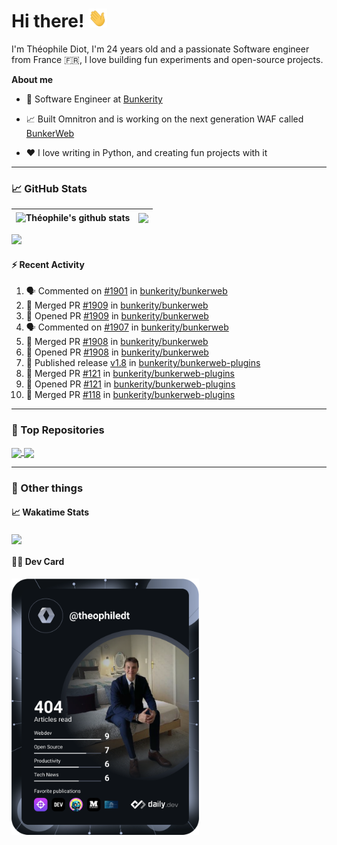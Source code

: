 # Hi there! <img src="./wave.gif" width="30px" height="30px" />

I'm Théophile Diot, I'm 24 years old and a passionate Software engineer from France 🇫🇷, I love building fun experiments and open-source projects.

**About me**

- 💼 Software Engineer at [Bunkerity](https://www.bunkerity.com/)

- 📈 Built Omnitron and is working on the next generation WAF called [BunkerWeb](https://www.bunkerweb.io)

- ❤️ I love writing in Python, and creating fun projects with it

---

### 📈 GitHub Stats

| <img align="center" src="https://github-readme-stats.vercel.app/api?username=TheophileDiot&show_icons=true&include_all_commits=true&theme=algolia&hide_border=true&rank_icon=github" alt="Théophile's github stats" /> | <img align="center" src="https://github-readme-stats.vercel.app/api/top-langs/?username=TheophileDiot&layout=compact&theme=algolia&hide_border=true" /> |
| ---------------------------------------------------------------------------------------------------------------------------------------------------------------------------------------------------------------------- | ------------------------------------------------------------------------------------------------------------------------------------------------------- |

![](https://github-readme-activity-graph.vercel.app/graph?username=TheophileDiot&theme=tokyo-night)

#### :zap: Recent Activity

<!--START_SECTION:activity-->
1. 🗣 Commented on [#1901](https://github.com/bunkerity/bunkerweb/issues/1901#issuecomment-2601509953) in [bunkerity/bunkerweb](https://github.com/bunkerity/bunkerweb)
2. 🎉 Merged PR [#1909](https://github.com/bunkerity/bunkerweb/pull/1909) in [bunkerity/bunkerweb](https://github.com/bunkerity/bunkerweb)
3. 💪 Opened PR [#1909](https://github.com/bunkerity/bunkerweb/pull/1909) in [bunkerity/bunkerweb](https://github.com/bunkerity/bunkerweb)
4. 🗣 Commented on [#1907](https://github.com/bunkerity/bunkerweb/issues/1907#issuecomment-2598426896) in [bunkerity/bunkerweb](https://github.com/bunkerity/bunkerweb)
5. 🎉 Merged PR [#1908](https://github.com/bunkerity/bunkerweb/pull/1908) in [bunkerity/bunkerweb](https://github.com/bunkerity/bunkerweb)
6. 💪 Opened PR [#1908](https://github.com/bunkerity/bunkerweb/pull/1908) in [bunkerity/bunkerweb](https://github.com/bunkerity/bunkerweb)
7. 🚀 Published release [v1.8](https://github.com/bunkerity/bunkerweb-plugins/releases/tag/v1.8) in [bunkerity/bunkerweb-plugins](https://github.com/bunkerity/bunkerweb-plugins)
8. 🎉 Merged PR [#121](https://github.com/bunkerity/bunkerweb-plugins/pull/121) in [bunkerity/bunkerweb-plugins](https://github.com/bunkerity/bunkerweb-plugins)
9. 💪 Opened PR [#121](https://github.com/bunkerity/bunkerweb-plugins/pull/121) in [bunkerity/bunkerweb-plugins](https://github.com/bunkerity/bunkerweb-plugins)
10. 🎉 Merged PR [#118](https://github.com/bunkerity/bunkerweb-plugins/pull/118) in [bunkerity/bunkerweb-plugins](https://github.com/bunkerity/bunkerweb-plugins)
<!--END_SECTION:activity-->

---

### 🔧 Top Repositories

<a href="https://github.com/bunkerity/bunkerweb">
  <img align="center" src="https://github-readme-stats.vercel.app/api/pin/?username=Bunkerity&repo=bunkerweb&theme=algolia" />
</a>
<a href="https://github.com/TheophileDiot/Omnitron">
  <img align="center" src="https://github-readme-stats.vercel.app/api/pin/?username=TheophileDiot&repo=Omnitron&theme=algolia" />
</a>

---

### 🎉 Other things

#### 📈 Wakatime Stats

<a href="https://wakatime.com/@theophile_bunkerity">
  <img align="center" src="https://github-readme-stats.vercel.app/api/wakatime?username=3aa5ce41-c253-43d9-8441-a721e446a45f&layout=compact&theme=algolia" />
</a>

#### 👨‍💻 Dev Card

<a href="https://app.daily.dev/TheophileDt">
  <img src="./devcard.svg" width="300" alt="Théophile Diot's Dev Card"/>
</a>
